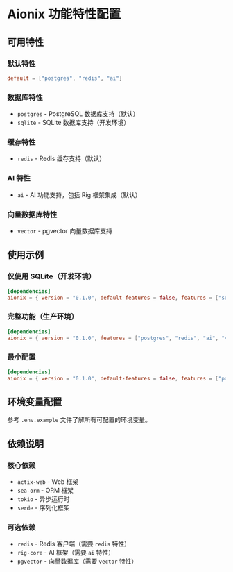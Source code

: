 # Aionix 功能特性配置

## 可用特性

### 默认特性
```toml
default = ["postgres", "redis", "ai"]
```

### 数据库特性
- `postgres` - PostgreSQL 数据库支持（默认）
- `sqlite` - SQLite 数据库支持（开发环境）

### 缓存特性
- `redis` - Redis 缓存支持（默认）

### AI 特性
- `ai` - AI 功能支持，包括 Rig 框架集成（默认）

### 向量数据库特性
- `vector` - pgvector 向量数据库支持

## 使用示例

### 仅使用 SQLite（开发环境）
```toml
[dependencies]
aionix = { version = "0.1.0", default-features = false, features = ["sqlite"] }
```

### 完整功能（生产环境）
```toml
[dependencies]
aionix = { version = "0.1.0", features = ["postgres", "redis", "ai", "vector"] }
```

### 最小配置
```toml
[dependencies]
aionix = { version = "0.1.0", default-features = false, features = ["postgres"] }
```

## 环境变量配置

参考 `.env.example` 文件了解所有可配置的环境变量。

## 依赖说明

### 核心依赖
- `actix-web` - Web 框架
- `sea-orm` - ORM 框架
- `tokio` - 异步运行时
- `serde` - 序列化框架

### 可选依赖
- `redis` - Redis 客户端（需要 `redis` 特性）
- `rig-core` - AI 框架（需要 `ai` 特性）
- `pgvector` - 向量数据库（需要 `vector` 特性）